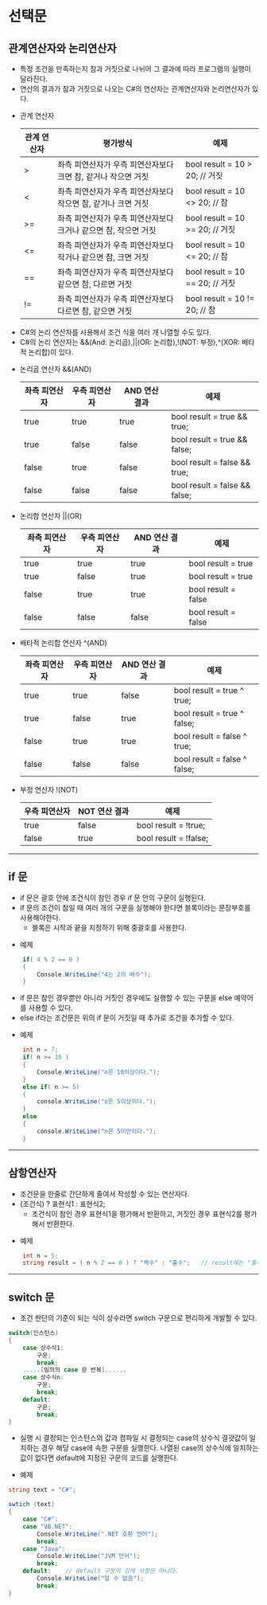 # 선택문
## 관계연산자와 논리연산자
- 특정 조건을 만족하는지 참과 거짓으로 나뉘어 그 결과에 따라 프로그램의 실행이 달라진다.
- 연산의 결과가 참과 거짓으로 나오는 C#의 연산자는 관계연산자와 논리연산자가 있다.
+ 관계 연산자

    |관계 연산자|평가방식|예제
    |---|---|---
    |>|좌측 피연산자가 우측 피연산자보다 크면 참, 같거나 작으면 거짓|bool result = 10 > 20; // 거짓
    |<|좌측 피연산자가 우측 피연산자보다 작으면 참, 같거나 크면 거짓|bool result = 10 <> 20; // 참
    |>=|좌측 피연산자가 우측 피연산자보다 크거나 같으면 참, 작으면 거짓|bool result = 10 >= 20; // 거짓
    |<=|좌측 피연산자가 우측 피연산자보다 작거나 같으면 참, 크면 거짓|bool result = 10 <= 20; // 참
    |==|좌측 피연산자가 우측 피연산자보다 같으면 참, 다르면 거짓|bool result = 10 == 20; // 거짓
    |!=|좌측 피연산자가 우측 피연산자보다 다르면 참, 같으면 거짓|bool result = 10 != 20; // 참
- C#의 논리 연산자를 사용해서 조건 식을 여러 개 나열할 수도 있다.
- C#의 논리 연산자는 &&(And: 논리곱),||(OR: 논리합),!(NOT: 부정),^(XOR: 배타적 논리합)이 있다.
+ 논리곱 연산자 &&(AND)

    좌측 피연산자|우측 피연산자|AND 연산 결과|예제
    ---|---|---|---
    true|true|true|bool result = true && true;
    true|false|false|bool result = true && false;
    false|true|false|bool result = false && true;
    false|false|false|bool result = false && false;
+ 논리합 연산자 ||(OR)
    
    좌측 피연산자|우측 피연산자|AND 연산 결과|예제
    ---|---|---|---
    true|true|true|bool result = true || true;
    true|false|true|bool result = true || false;
    false|true|true|bool result = false || true;
    false|false|false|bool result = false || false;
+ 배타적 논리합 연산자 ^(AND)
    
    좌측 피연산자|우측 피연산자|AND 연산 결과|예제
    ---|---|---|---
    true|true|false|bool result = true ^ true;
    true|false|true|bool result = true ^ false;
    false|true|true|bool result = false ^ true;
    false|false|false|bool result = false ^ false;
+ 부정 연산자 !(NOT)
    
    우측 피연산자 | NOT 연산 결과 | 예제
    ---|---|---
    true|false|bool result = !true;
    false|true|bool result = !false;
---
## if 문
- if 문은 괄호 안에 조건식이 참인 경우 if 문 안의 구문이 실행된다.
- if 문의 조건이 참일 때 여러 개의 구문을 실행해야 한다면 블록이라는 문장부호를 사용해야한다.
    - 블록은 시작과 끝을 지정하기 위해 중괄호를 사용한다.
+ 예제
```C#
    if( 4 % 2 == 0 )
    {
        Console.WriteLine("4는 2의 배수");
    }
```
- if 문은 참인 경우뿐만 아니라 거짓인 경우에도 실행할 수 있는 구문을 else 예약어를 사용할 수 있다.
- else if라는 조건문은 위의 if 문이 거짓일 때 추가로 조건을 추가할 수 있다.
+ 예제
```C#
    int n = 7;
    if( n >= 10 )
    {
        Console.WriteLine("n은 10이상이다.");
    }
    else if( n >= 5)
    {
        console.WriteLine("n은 5이상이다.");
    }
    else
    {
        console.WriteLine("n은 5미만이다.");
    }
```
---
## 삼항연산자
- 조건문을 한줄로 간단하게 줄여서 작성할 수 있는 연산자다.
- (조건식) ? 표현식1 : 표현식2;
    - 조건식이 참인 경우 표현식1을 평가해서 반환하고, 거짓인 경우 표현식2를 평가해서 반환한다.
+ 예제
```C#
    int n = 5;
    string result = ( n % 2 == 0 ) ? "짝수" : "홀수";   // result에는 "홀수" 대입
```
---
## switch 문
- 조건 판단의 기준이 되는 식이 상수라면 switch 구문으로 편리하게 개발할 수 있다.
```C#
switch(인스턴스)
{
    case 상수식1:
        구문;
        break;
    .....[임의의 case 문 반복]......
    case 상수식n:
        구문;
        break;
    default:
        구문;
        break;
}
```
- 실행 시 결정되는 인스턴스의 값과 컴파일 시 결정되는 case의 상수식 결괏값이 일치하는 경우 해당 case에 속한 구문을 실행한다. 나열된 case의 상수식에 일치하는 값이 없다면 default에 지정된 구문의 코드를 실행한다.
+ 예제
```C#
string text = "C#";

swtich (text)
{
    case "C#":
    case "VB.NET":
        Console.WriteLine(".NET 호환 언어");
        break;
    case "Java":
        Console.WriteLine("JVM 언어");
        break;
    default:    // default 구문이 강제 사항은 아니다.
        Console.WriteLine("알 수 없음");
        break;
}
```
